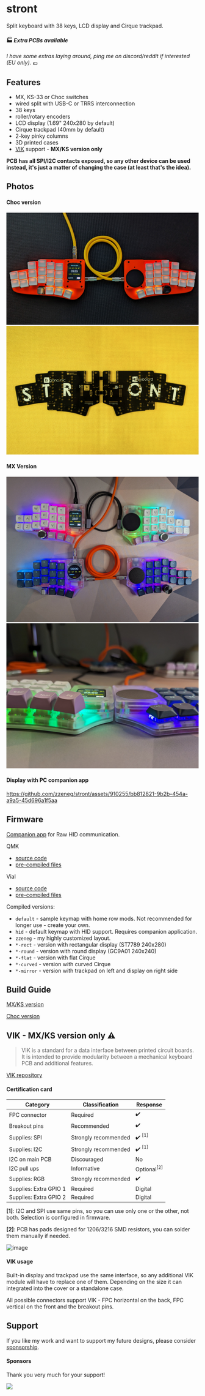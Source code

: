 # stront

Split keyboard with 38 keys, LCD display and Cirque trackpad.

####  🏭 _Extra PCBs available_ 
_I have some extras laying around, ping me on discord/reddit if interested (EU only)._ 💶

## Features

- MX, KS-33 or Choc switches
- wired split with USB-C or TRRS interconnection
- 38 keys
- roller/rotary encoders
- LCD display (1.69" 240x280 by default)
- Cirque trackpad (40mm by default)
- 2-key pinky columns
- 3D printed cases
- [VIK](https://github.com/sadekbaroudi/vik) support - **MX/KS version only**

**PCB has all SPI/I2C contacts exposed, so any other device can be used instead, it's just a matter of changing the case (at least that's the idea).**

## Photos

#### Choc version

![](./images/top.jpg)
![](./images/pcb.jpg)

#### MX Version

![](./images/mx.jpg)
![](./images/mx3.jpg)

#### Display with PC companion app

https://github.com/zzeneg/stront/assets/910255/bb812821-9b2b-454a-a9a5-45d696a1f5aa

## Firmware

[Companion app](https://github.com/zzeneg/qmk-hid-host) for Raw HID communication.

QMK

- [source code](https://github.com/zzeneg/qmk_firmware/tree/feature/stront/keyboards/stront)
- [pre-compiled files](./firmware/qmk/)

Vial

- [source code](https://github.com/zzeneg/vial-qmk/tree/feature/stront)
- [pre-compiled files](./firmware/vial/)

Compiled versions:

- `default` - sample keymap with home row mods. Not recommended for longer use - create your own.
- `hid` - default keymap with HID support. Requires companion application.
- `zzeneg` - my highly customized layout.
- `*-rect` - version with rectangular display (ST7789 240x280)
- `*-round` - version with round display (GC9A01 240x240)
- `*-flat` - version with flat Cirque
- `*-curved` - version with curved Cirque
- `*-mirror` - version with trackpad on left and display on right side

## Build Guide

[MX/KS version](./build-guide/mx/readme.md)

[Choc version](./build-guide/choc/readme.md)

## VIK - MX/KS version only ⚠️

> VIK is a standard for a data interface between printed circuit boards. It is intended to provide modularity between a mechanical keyboard PCB and additional features.

[VIK repository ](https://github.com/sadekbaroudi/vik)

#### Certification card

| Category               | Classification       | Response                          |
| ---------------------- | -------------------- | --------------------------------- |
| FPC connector          | Required             | :heavy_check_mark:                |
| Breakout pins          | Recommended          | :heavy_check_mark:                |
| Supplies: SPI          | Strongly recommended | :heavy_check_mark: <sup>[1]</sup> |
| Supplies: I2C          | Strongly recommended | :heavy_check_mark: <sup>[1]</sup> |
| I2C on main PCB        | Discouraged          | No                                |
| I2C pull ups           | Informative          | Optional<sup>[2]</sup>            |
| Supplies: RGB          | Strongly recommended | :heavy_check_mark:                |
| Supplies: Extra GPIO 1 | Required             | Digital                           |
| Supplies: Extra GPIO 2 | Required             | Digital                           |

**[1]**: I2C and SPI use same pins, so you can use only one or the other, not both. Selection is configured in firmware.

**[2]**: PCB has pads designed for 1206/3216 SMD resistors, you can solder them manually if needed.

![image](https://github.com/zzeneg/stront/assets/910255/4969cd8e-7a2b-40d1-b238-135fe3c2e75f)

#### VIK usage

Built-in display and trackpad use the same interface, so any additional VIK module will have to replace one of them. Depending on the size it can integrated into the cover or a standalone case.

All possible connectors support VIK - FPC horizontal on the back, FPC vertical on the front and the breakout pins.

## Support

If you like my work and want to support my future designs, please consider [sponsorship](https://github.com/sponsors/zzeneg).

#### Sponsors

Thank you very much for your support!

<a href="https://shop.beekeeb.com" target="_blank"><img src="https://beekeeb.com/beekeeb-logo.png" align="left" width="200" ></a>
